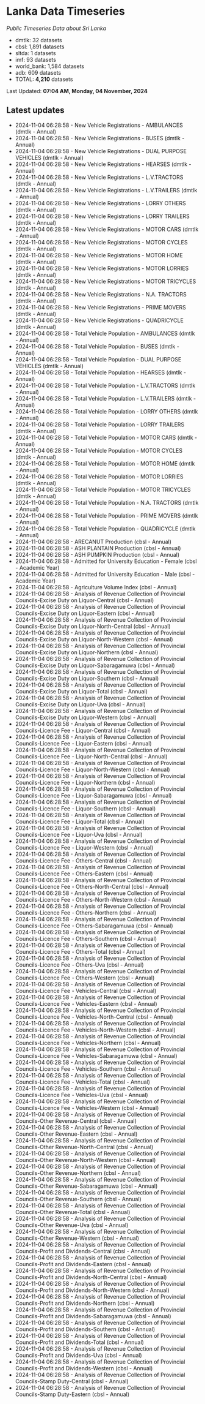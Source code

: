 # Lanka Data Timeseries
*Public Timeseries Data about Sri Lanka*

* dmtlk: 32 datasets
* cbsl: 1,891 datasets
* sltda: 1 datasets
* imf: 93 datasets
* world_bank: 1,584 datasets
* adb: 609 datasets
* TOTAL: **4,210** datasets

Last Updated: **07:04 AM, Monday, 04 November, 2024**

## Latest updates

* 2024-11-04 06:28:58 - New Vehicle Registrations - AMBULANCES (dmtlk - Annual)
* 2024-11-04 06:28:58 - New Vehicle Registrations - BUSES (dmtlk - Annual)
* 2024-11-04 06:28:58 - New Vehicle Registrations - DUAL PURPOSE VEHICLES (dmtlk - Annual)
* 2024-11-04 06:28:58 - New Vehicle Registrations - HEARSES (dmtlk - Annual)
* 2024-11-04 06:28:58 - New Vehicle Registrations - L.V.TRACTORS (dmtlk - Annual)
* 2024-11-04 06:28:58 - New Vehicle Registrations - L.V.TRAILERS (dmtlk - Annual)
* 2024-11-04 06:28:58 - New Vehicle Registrations - LORRY OTHERS (dmtlk - Annual)
* 2024-11-04 06:28:58 - New Vehicle Registrations - LORRY TRAILERS (dmtlk - Annual)
* 2024-11-04 06:28:58 - New Vehicle Registrations - MOTOR CARS (dmtlk - Annual)
* 2024-11-04 06:28:58 - New Vehicle Registrations - MOTOR CYCLES (dmtlk - Annual)
* 2024-11-04 06:28:58 - New Vehicle Registrations - MOTOR HOME (dmtlk - Annual)
* 2024-11-04 06:28:58 - New Vehicle Registrations - MOTOR LORRIES (dmtlk - Annual)
* 2024-11-04 06:28:58 - New Vehicle Registrations - MOTOR TRICYCLES (dmtlk - Annual)
* 2024-11-04 06:28:58 - New Vehicle Registrations - N.A. TRACTORS (dmtlk - Annual)
* 2024-11-04 06:28:58 - New Vehicle Registrations - PRIME MOVERS (dmtlk - Annual)
* 2024-11-04 06:28:58 - New Vehicle Registrations - QUADRICYCLE (dmtlk - Annual)
* 2024-11-04 06:28:58 - Total Vehicle Population - AMBULANCES (dmtlk - Annual)
* 2024-11-04 06:28:58 - Total Vehicle Population - BUSES (dmtlk - Annual)
* 2024-11-04 06:28:58 - Total Vehicle Population - DUAL PURPOSE VEHICLES (dmtlk - Annual)
* 2024-11-04 06:28:58 - Total Vehicle Population - HEARSES (dmtlk - Annual)
* 2024-11-04 06:28:58 - Total Vehicle Population - L.V.TRACTORS (dmtlk - Annual)
* 2024-11-04 06:28:58 - Total Vehicle Population - L.V.TRAILERS (dmtlk - Annual)
* 2024-11-04 06:28:58 - Total Vehicle Population - LORRY OTHERS (dmtlk - Annual)
* 2024-11-04 06:28:58 - Total Vehicle Population - LORRY TRAILERS (dmtlk - Annual)
* 2024-11-04 06:28:58 - Total Vehicle Population - MOTOR CARS (dmtlk - Annual)
* 2024-11-04 06:28:58 - Total Vehicle Population - MOTOR CYCLES (dmtlk - Annual)
* 2024-11-04 06:28:58 - Total Vehicle Population - MOTOR HOME (dmtlk - Annual)
* 2024-11-04 06:28:58 - Total Vehicle Population - MOTOR LORRIES (dmtlk - Annual)
* 2024-11-04 06:28:58 - Total Vehicle Population - MOTOR TRICYCLES (dmtlk - Annual)
* 2024-11-04 06:28:58 - Total Vehicle Population - N.A. TRACTORS (dmtlk - Annual)
* 2024-11-04 06:28:58 - Total Vehicle Population - PRIME MOVERS (dmtlk - Annual)
* 2024-11-04 06:28:58 - Total Vehicle Population - QUADRICYCLE (dmtlk - Annual)
* 2024-11-04 06:28:58 - ARECANUT Production (cbsl - Annual)
* 2024-11-04 06:28:58 - ASH PLANTAIN Production (cbsl - Annual)
* 2024-11-04 06:28:58 - ASH PUMPKIN Production (cbsl - Annual)
* 2024-11-04 06:28:58 - Admitted for University Education - Female (cbsl - Academic Year)
* 2024-11-04 06:28:58 - Admitted for University Education - Male (cbsl - Academic Year)
* 2024-11-04 06:28:58 - Agriculture Volume Index (cbsl - Annual)
* 2024-11-04 06:28:58 - Analysis of Revenue Collection of Provincial Councils-Excise Duty on Liquor-Central (cbsl - Annual)
* 2024-11-04 06:28:58 - Analysis of Revenue Collection of Provincial Councils-Excise Duty on Liquor-Eastern (cbsl - Annual)
* 2024-11-04 06:28:58 - Analysis of Revenue Collection of Provincial Councils-Excise Duty on Liquor-North-Central (cbsl - Annual)
* 2024-11-04 06:28:58 - Analysis of Revenue Collection of Provincial Councils-Excise Duty on Liquor-North-Western (cbsl - Annual)
* 2024-11-04 06:28:58 - Analysis of Revenue Collection of Provincial Councils-Excise Duty on Liquor-Northern (cbsl - Annual)
* 2024-11-04 06:28:58 - Analysis of Revenue Collection of Provincial Councils-Excise Duty on Liquor-Sabaragamuwa (cbsl - Annual)
* 2024-11-04 06:28:58 - Analysis of Revenue Collection of Provincial Councils-Excise Duty on Liquor-Southern (cbsl - Annual)
* 2024-11-04 06:28:58 - Analysis of Revenue Collection of Provincial Councils-Excise Duty on Liquor-Total (cbsl - Annual)
* 2024-11-04 06:28:58 - Analysis of Revenue Collection of Provincial Councils-Excise Duty on Liquor-Uva (cbsl - Annual)
* 2024-11-04 06:28:58 - Analysis of Revenue Collection of Provincial Councils-Excise Duty on Liquor-Western (cbsl - Annual)
* 2024-11-04 06:28:58 - Analysis of Revenue Collection of Provincial Councils-Licence Fee - Liquor-Central (cbsl - Annual)
* 2024-11-04 06:28:58 - Analysis of Revenue Collection of Provincial Councils-Licence Fee - Liquor-Eastern (cbsl - Annual)
* 2024-11-04 06:28:58 - Analysis of Revenue Collection of Provincial Councils-Licence Fee - Liquor-North-Central (cbsl - Annual)
* 2024-11-04 06:28:58 - Analysis of Revenue Collection of Provincial Councils-Licence Fee - Liquor-North-Western (cbsl - Annual)
* 2024-11-04 06:28:58 - Analysis of Revenue Collection of Provincial Councils-Licence Fee - Liquor-Northern (cbsl - Annual)
* 2024-11-04 06:28:58 - Analysis of Revenue Collection of Provincial Councils-Licence Fee - Liquor-Sabaragamuwa (cbsl - Annual)
* 2024-11-04 06:28:58 - Analysis of Revenue Collection of Provincial Councils-Licence Fee - Liquor-Southern (cbsl - Annual)
* 2024-11-04 06:28:58 - Analysis of Revenue Collection of Provincial Councils-Licence Fee - Liquor-Total (cbsl - Annual)
* 2024-11-04 06:28:58 - Analysis of Revenue Collection of Provincial Councils-Licence Fee - Liquor-Uva (cbsl - Annual)
* 2024-11-04 06:28:58 - Analysis of Revenue Collection of Provincial Councils-Licence Fee - Liquor-Western (cbsl - Annual)
* 2024-11-04 06:28:58 - Analysis of Revenue Collection of Provincial Councils-Licence Fee - Others-Central (cbsl - Annual)
* 2024-11-04 06:28:58 - Analysis of Revenue Collection of Provincial Councils-Licence Fee - Others-Eastern (cbsl - Annual)
* 2024-11-04 06:28:58 - Analysis of Revenue Collection of Provincial Councils-Licence Fee - Others-North-Central (cbsl - Annual)
* 2024-11-04 06:28:58 - Analysis of Revenue Collection of Provincial Councils-Licence Fee - Others-North-Western (cbsl - Annual)
* 2024-11-04 06:28:58 - Analysis of Revenue Collection of Provincial Councils-Licence Fee - Others-Northern (cbsl - Annual)
* 2024-11-04 06:28:58 - Analysis of Revenue Collection of Provincial Councils-Licence Fee - Others-Sabaragamuwa (cbsl - Annual)
* 2024-11-04 06:28:58 - Analysis of Revenue Collection of Provincial Councils-Licence Fee - Others-Southern (cbsl - Annual)
* 2024-11-04 06:28:58 - Analysis of Revenue Collection of Provincial Councils-Licence Fee - Others-Total (cbsl - Annual)
* 2024-11-04 06:28:58 - Analysis of Revenue Collection of Provincial Councils-Licence Fee - Others-Uva (cbsl - Annual)
* 2024-11-04 06:28:58 - Analysis of Revenue Collection of Provincial Councils-Licence Fee - Others-Western (cbsl - Annual)
* 2024-11-04 06:28:58 - Analysis of Revenue Collection of Provincial Councils-Licence Fee - Vehicles-Central (cbsl - Annual)
* 2024-11-04 06:28:58 - Analysis of Revenue Collection of Provincial Councils-Licence Fee - Vehicles-Eastern (cbsl - Annual)
* 2024-11-04 06:28:58 - Analysis of Revenue Collection of Provincial Councils-Licence Fee - Vehicles-North-Central (cbsl - Annual)
* 2024-11-04 06:28:58 - Analysis of Revenue Collection of Provincial Councils-Licence Fee - Vehicles-North-Western (cbsl - Annual)
* 2024-11-04 06:28:58 - Analysis of Revenue Collection of Provincial Councils-Licence Fee - Vehicles-Northern (cbsl - Annual)
* 2024-11-04 06:28:58 - Analysis of Revenue Collection of Provincial Councils-Licence Fee - Vehicles-Sabaragamuwa (cbsl - Annual)
* 2024-11-04 06:28:58 - Analysis of Revenue Collection of Provincial Councils-Licence Fee - Vehicles-Southern (cbsl - Annual)
* 2024-11-04 06:28:58 - Analysis of Revenue Collection of Provincial Councils-Licence Fee - Vehicles-Total (cbsl - Annual)
* 2024-11-04 06:28:58 - Analysis of Revenue Collection of Provincial Councils-Licence Fee - Vehicles-Uva (cbsl - Annual)
* 2024-11-04 06:28:58 - Analysis of Revenue Collection of Provincial Councils-Licence Fee - Vehicles-Western (cbsl - Annual)
* 2024-11-04 06:28:58 - Analysis of Revenue Collection of Provincial Councils-Other Revenue-Central (cbsl - Annual)
* 2024-11-04 06:28:58 - Analysis of Revenue Collection of Provincial Councils-Other Revenue-Eastern (cbsl - Annual)
* 2024-11-04 06:28:58 - Analysis of Revenue Collection of Provincial Councils-Other Revenue-North-Central (cbsl - Annual)
* 2024-11-04 06:28:58 - Analysis of Revenue Collection of Provincial Councils-Other Revenue-North-Western (cbsl - Annual)
* 2024-11-04 06:28:58 - Analysis of Revenue Collection of Provincial Councils-Other Revenue-Northern (cbsl - Annual)
* 2024-11-04 06:28:58 - Analysis of Revenue Collection of Provincial Councils-Other Revenue-Sabaragamuwa (cbsl - Annual)
* 2024-11-04 06:28:58 - Analysis of Revenue Collection of Provincial Councils-Other Revenue-Southern (cbsl - Annual)
* 2024-11-04 06:28:58 - Analysis of Revenue Collection of Provincial Councils-Other Revenue-Total (cbsl - Annual)
* 2024-11-04 06:28:58 - Analysis of Revenue Collection of Provincial Councils-Other Revenue-Uva (cbsl - Annual)
* 2024-11-04 06:28:58 - Analysis of Revenue Collection of Provincial Councils-Other Revenue-Western (cbsl - Annual)
* 2024-11-04 06:28:58 - Analysis of Revenue Collection of Provincial Councils-Profit and Dividends-Central (cbsl - Annual)
* 2024-11-04 06:28:58 - Analysis of Revenue Collection of Provincial Councils-Profit and Dividends-Eastern (cbsl - Annual)
* 2024-11-04 06:28:58 - Analysis of Revenue Collection of Provincial Councils-Profit and Dividends-North-Central (cbsl - Annual)
* 2024-11-04 06:28:58 - Analysis of Revenue Collection of Provincial Councils-Profit and Dividends-North-Western (cbsl - Annual)
* 2024-11-04 06:28:58 - Analysis of Revenue Collection of Provincial Councils-Profit and Dividends-Northern (cbsl - Annual)
* 2024-11-04 06:28:58 - Analysis of Revenue Collection of Provincial Councils-Profit and Dividends-Sabaragamuwa (cbsl - Annual)
* 2024-11-04 06:28:58 - Analysis of Revenue Collection of Provincial Councils-Profit and Dividends-Southern (cbsl - Annual)
* 2024-11-04 06:28:58 - Analysis of Revenue Collection of Provincial Councils-Profit and Dividends-Total (cbsl - Annual)
* 2024-11-04 06:28:58 - Analysis of Revenue Collection of Provincial Councils-Profit and Dividends-Uva (cbsl - Annual)
* 2024-11-04 06:28:58 - Analysis of Revenue Collection of Provincial Councils-Profit and Dividends-Western (cbsl - Annual)
* 2024-11-04 06:28:58 - Analysis of Revenue Collection of Provincial Councils-Stamp Duty-Central (cbsl - Annual)
* 2024-11-04 06:28:58 - Analysis of Revenue Collection of Provincial Councils-Stamp Duty-Eastern (cbsl - Annual)